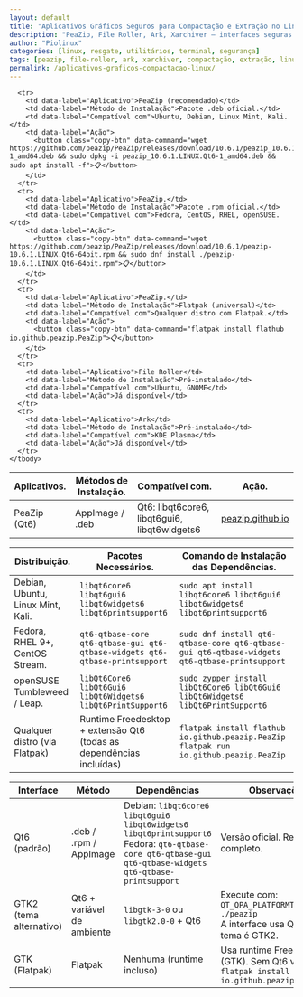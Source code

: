 ```yaml
---
layout: default
title: "Aplicativos Gráficos Seguros para Compactação e Extração no Linux"
description: "PeaZip, File Roller, Ark, Xarchiver — interfaces seguras para compactar e extrair arquivos sem risco de comandos manuais perigosos."
author: "Piolinux"
categories: [linux, resgate, utilitários, terminal, segurança]
tags: [peazip, file-roller, ark, xarchiver, compactação, extração, linux, resgate]
permalink: /aplicativos-graficos-compactacao-linux/
---
```





<section>





<div class="table-container">
  <table class="evergreen-table">
    <thead>
      <tr>
        <th>Aplicativos.</th>
        <th>Métodos de Instalação.</th>
        <th>Compatível com.</th>
        <th>Ação.</th>
      </tr>
    </thead>
    <tbody>
<tr>
  <td data-label="Aplicativo">PeaZip (Qt6)</td>
  <td data-label="Método">AppImage / .deb</td>
  <td data-label="Requisitos">Qt6: libqt6core6, libqt6gui6, libqt6widgets6</td>
  <td data-label="Link"><a href="https://peazip.github.io/">peazip.github.io</a></td>
</tr>

      
      <tr>
        <td data-label="Aplicativo">PeaZip (recomendado)</td>
        <td data-label="Método de Instalação">Pacote .deb oficial.</td>
        <td data-label="Compatível com">Ubuntu, Debian, Linux Mint, Kali.</td>
        <td data-label="Ação">
          <button class="copy-btn" data-command="wget https://github.com/peazip/PeaZip/releases/download/10.6.1/peazip_10.6.1.LINUX.Qt6-1_amd64.deb && sudo dpkg -i peazip_10.6.1.LINUX.Qt6-1_amd64.deb && sudo apt install -f">📋</button>
        </td>
      </tr>
      <tr>
        <td data-label="Aplicativo">PeaZip.</td>
        <td data-label="Método de Instalação">Pacote .rpm oficial.</td>
        <td data-label="Compatível com">Fedora, CentOS, RHEL, openSUSE.</td>
        <td data-label="Ação">
          <button class="copy-btn" data-command="wget https://github.com/peazip/PeaZip/releases/download/10.6.1/peazip-10.6.1.LINUX.Qt6-64bit.rpm && sudo dnf install ./peazip-10.6.1.LINUX.Qt6-64bit.rpm">📋</button>
        </td>
      </tr>
      <tr>
        <td data-label="Aplicativo">PeaZip.</td>
        <td data-label="Método de Instalação">Flatpak (universal)</td>
        <td data-label="Compatível com">Qualquer distro com Flatpak.</td>
        <td data-label="Ação">
          <button class="copy-btn" data-command="flatpak install flathub io.github.peazip.PeaZip">📋</button>
        </td>
      </tr>
      <tr>
        <td data-label="Aplicativo">File Roller</td>
        <td data-label="Método de Instalação">Pré-instalado</td>
        <td data-label="Compatível com">Ubuntu, GNOME</td>
        <td data-label="Ação">Já disponível</td>
      </tr>
      <tr>
        <td data-label="Aplicativo">Ark</td>
        <td data-label="Método de Instalação">Pré-instalado</td>
        <td data-label="Compatível com">KDE Plasma</td>
        <td data-label="Ação">Já disponível</td>
      </tr>
    </tbody>
  </table>
</div>

<table class="evergreen-table">
  <thead>
    <tr>
      <th>Distribuição.</th>
      <th>Pacotes Necessários.</th>
      <th>Comando de Instalação das Dependências.</th>
    </tr>
  </thead>
  <tbody>
    <tr>
      <td data-label="Distribuição">Debian, Ubuntu, Linux Mint, Kali.</td>
      <td data-label="Pacotes Necessários">
        <code>libqt6core6 libqt6gui6 libqt6widgets6 libqt6printsupport6</code>
      </td>
      <td data-label="Comando de Instalação das Dependências">
        <code>sudo apt install libqt6core6 libqt6gui6 libqt6widgets6 libqt6printsupport6</code>
      </td>
    </tr>
    <tr>
      <td data-label="Distribuição">Fedora, RHEL 9+, CentOS Stream.</td>
      <td data-label="Pacotes Necessários">
        <code>qt6-qtbase-core qt6-qtbase-gui qt6-qtbase-widgets qt6-qtbase-printsupport</code>
      </td>
      <td data-label="Comando de Instalação das Dependências">
        <code>sudo dnf install qt6-qtbase-core qt6-qtbase-gui qt6-qtbase-widgets qt6-qtbase-printsupport</code>
      </td>
    </tr>
    <tr>
      <td data-label="Distribuição">openSUSE Tumbleweed / Leap.</td>
      <td data-label="Pacotes Necessários">
        <code>libQt6Core6 libQt6Gui6 libQt6Widgets6 libQt6PrintSupport6</code>
      </td>
      <td data-label="Comando de Instalação das Dependências">
        <code>sudo zypper install libQt6Core6 libQt6Gui6 libQt6Widgets6 libQt6PrintSupport6</code>
      </td>
    </tr>
    <tr>
      <td data-label="Distribuição">Qualquer distro (via Flatpak)</td>
      <td data-label="Pacotes Necessários">
        Runtime Freedesktop + extensão Qt6 (todas as dependências incluídas)
      </td>
      <td data-label="Comando de Instalação das Dependências">
        <code>flatpak install flathub io.github.peazip.PeaZip</code><br>
        <code>flatpak run io.github.peazip.PeaZip</code>
      </td>
    </tr>
  </tbody>
</table>

<table class="evergreen-table">
  <thead>
    <tr>
      <th>Interface</th>
      <th>Método</th>
      <th>Dependências</th>
      <th>Observações</th>
    </tr>
  </thead>
  <tbody>
    <tr>
      <td data-label="Interface">Qt6 (padrão)</td>
      <td data-label="Método">.deb / .rpm / AppImage</td>
      <td data-label="Dependências">
        Debian: <code>libqt6core6 libqt6gui6 libqt6widgets6 libqt6printsupport6</code><br>
        Fedora: <code>qt6-qtbase-core qt6-qtbase-gui qt6-qtbase-widgets qt6-qtbase-printsupport</code>
      </td>
      <td data-label="Observações">Versão oficial. Requer Qt6 completo.</td>
    </tr>
    <tr>
      <td data-label="Interface">GTK2 (tema alternativo)</td>
      <td data-label="Método">Qt6 + variável de ambiente</td>
      <td data-label="Dependências">
        <code>libgtk-3-0</code> ou <code>libgtk2.0-0</code> + Qt6
      </td>
      <td data-label="Observações">
        Execute com:<br>
        <code>QT_QPA_PLATFORMTHEME=gtk2 ./peazip</code><br>
        A interface usa Qt6, mas o tema é GTK2.
      </td>
    </tr>
    <tr>
      <td data-label="Interface">GTK (Flatpak)</td>
      <td data-label="Método">Flatpak</td>
      <td data-label="Dependências">Nenhuma (runtime incluso)</td>
      <td data-label="Observações">
        Usa runtime Freedesktop (GTK). Sem Qt6 visível.<br>
        <code>flatpak install flathub io.github.peazip.PeaZip</code>
      </td>
    </tr>
  </tbody>
</table>

</section>




